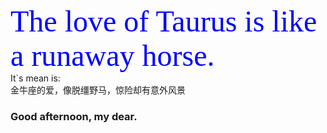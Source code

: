 <font color=blue size=14 face="黑体">The love of Taurus is like a runaway horse.</font>    
It`s mean is:    
金牛座的爱，像脱缰野马，惊险却有意外风景   
### Good afternoon, my dear.
